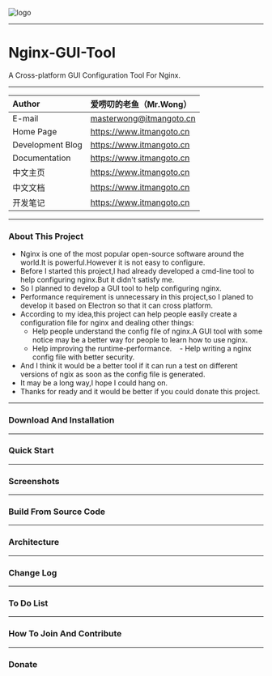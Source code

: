 ![logo](https://www.itmangoto.cn/wp-content/uploads/2018/05/logo_nginx_gui_tool.jpg)

****
# Nginx-GUI-Tool
A Cross-platform GUI Configuration Tool For Nginx.

****
| Author | 爱唠叨的老鱼（Mr.Wong）|
| :------ | :--------- |
| E-mail | masterwong@itmangoto.cn |
| Home Page | https://www.itmangoto.cn |
| Development Blog | https://www.itmangoto.cn |
| Documentation | https://www.itmangoto.cn |
| 中文主页 | https://www.itmangoto.cn |
| 中文文档 | https://www.itmangoto.cn |
| 开发笔记 | https://www.itmangoto.cn |

****
### About This Project
- Nginx is one of the most popular open-source software around the world.It is powerful.However it is not easy to configure.
- Before I started this project,I had already developed a cmd-line tool to help configuring nginx.But it didn't satisfy me.
- So I planned to develop a GUI tool to help configuring nginx.
- Performance requirement is unnecessary in this project,so I planed to develop it based on Electron so that it can cross platform.
- According to my idea,this project can help people easily create a configuration file for nginx and dealing other things:
    - Help people understand the config file of nginx.A GUI tool with some notice may be a better way for people to learn how to use nginx.
    - Help improving the runtime-performance.
    - Help writing a nginx config file with better security.
- And I think it would be a better tool if it can run a test on different versions of ngix as soon as the config file is generated.
- It may be a long way,I hope I could hang on.
- Thanks for ready and it would be better if you could donate this project.

****
### Download And Installation

****
### Quick Start

****
### Screenshots

****
### Build From Source Code

****
### Architecture

****
### Change Log

****
### To Do List

****
### How To Join And Contribute

****
### Donate

